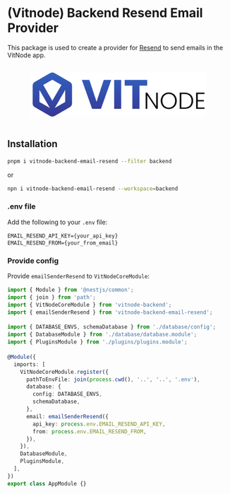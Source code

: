 # (Vitnode) Backend Resend Email Provider

This package is used to create a provider for [Resend](https://resend.com/) to send emails in the VitNode app.

<p align="center">
  <br>
  <a href="https://vitnode.com/" target="_blank">
    <picture>
      <source media="(prefers-color-scheme: dark)" srcset="https://raw.githubusercontent.com/VitNode/vitnode/canary/assets/logo/vitnode_logo_dark.svg">
      <source media="(prefers-color-scheme: light)" srcset="https://raw.githubusercontent.com/VitNode/vitnode/canary/assets/logo/vitnode_logo_light.svg">
      <img alt="VitNode Logo" src="https://raw.githubusercontent.com/VitNode/vitnode/canary/assets/logo/vitnode_logo_light.svg" width="400">
    </picture>
  </a>
  <br>
  <br>
</p>

## Installation

```bash tab="pnpm"
pnpm i vitnode-backend-email-resend --filter backend
```

or

```bash tab="npm"
npn i vitnode-backend-email-resend --workspace=backend
```

### .env file

Add the following to your `.env` file:

```env
EMAIL_RESEND_API_KEY={your_api_key}
EMAIL_RESEND_FROM={your_from_email}
```

### Provide config

Provide `emailSenderResend` to `VitNodeCoreModule`:

```ts title="apps/backend/src/app.module.ts"
import { Module } from '@nestjs/common';
import { join } from 'path';
import { VitNodeCoreModule } from 'vitnode-backend';
import { emailSenderResend } from 'vitnode-backend-email-resend';

import { DATABASE_ENVS, schemaDatabase } from './database/config';
import { DatabaseModule } from './database/database.module';
import { PluginsModule } from './plugins/plugins.module';

@Module({
  imports: [
    VitNodeCoreModule.register({
      pathToEnvFile: join(process.cwd(), '..', '..', '.env'),
      database: {
        config: DATABASE_ENVS,
        schemaDatabase,
      },
      email: emailSenderResend({
        api_key: process.env.EMAIL_RESEND_API_KEY,
        from: process.env.EMAIL_RESEND_FROM,
      }),
    }),
    DatabaseModule,
    PluginsModule,
  ],
})
export class AppModule {}
```
